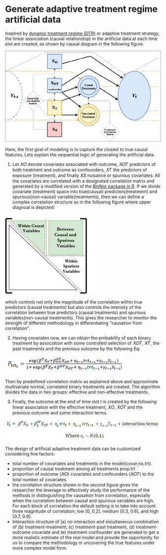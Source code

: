 # Generate adaptive treatment regime artificial data
Inspired by  [dynamic treatment regime (DTR)](https://en.wikipedia.org/wiki/Dynamic_treatment_regime) or adaptive treatment strategy, the linear association (causal relationship) in the artificial data at each time slot are created, as shown by causal diagram in the following figure.

![alt text](https://github.com/ashkanfa/Generate.adaptive.data/blob/master/Causal_relation.PNG)
 
 Here, the first goal of modeling is to capture the closest to true causal features. Lets explain the sequential logic of generating the artificial data.
 1. Let 𝑋𝑂 denote covariates associated with outcome, 𝑋𝑂𝑇 predictors of both treatment and outcome as confounders, 𝑋𝑇 the predictors of exposure (treatment), and finally 𝑋𝑆 nuisance or spurious covariates. All the covariates are correlated with a designated correlation matrix and generated by a modified version of the [BinNor package in R](https://cran.r-project.org/web/packages/BinNor/index.html). If we divide covariate (treatment) space into true(causal) predictors(treatment) and spurious(non-causal) variable(treatments), then we can define a complex correlation structure as in the following figure where upper diagnoal is depicted:
 
![alt text](https://github.com/ashkanfa/Generate.adaptive.data/blob/master/Correlation%20structure.png)
 
 which controls not only the magnitude of the correlation within true predictors (causal treatments) but also controls the intensity      of the correlation between true predictors (causal treatments) and spurious variables(non-causal treatments). This gives the researcher to  monitor the strength of different methodology in differentiating "causation from correlation".
 
 2. Having covariates now, we can obtain the probability of each binary treatment by association with some controlled selection of 𝑋𝑂𝑇, 𝑋𝑇, the past treatments and the previous outcome by the following Eq:
 
 ![alt text](https://github.com/ashkanfa/Generate.adaptive.data/blob/master/eq1.PNG)
 
 Then by predefined correlation matrix as explained above and approximate multivariate normal, correlated binary treatments are created. The algorithm divides the data in two groups: effective and non-effective treatments.
 
 3. Finally, the outcome at the end of time slot 𝑡 is created by the following linear association with the effective treatment, 𝑋𝑂, 𝑋𝑂𝑇 and the previous outcome and some interaction terms. 

![alt text](https://github.com/ashkanfa/Generate.adaptive.data/blob/master/eq2.PNG)

The design of artificial adaptive treatment data can be customized considering five factors:
* total number of covariates and treatments in the model(covar,no.trt).
* proportion of causal treatment among all treatments prop.trt
* proportion of outcome (𝑋𝑂) covariates and confounders (𝑋𝑂𝑇) to the total number of covariates.
* the correlation structure shown in the second figure gives the researcher the leverage to effectively study the performance of the  methods in distinguishing the causation from correlation, especially when the correlation between causal and spurious variables are high. For each block of correlation the default setting is to take into account three magnitude of correlation; low [0, 0.2], medium [0.3, 0.6], and high [0.7, 0.9].
* Interaction structure of (a) no interaction and simultaneous combination of (b) treatment-treatment, (c) treatment-past treatment, (d) treatment-outcome covariate and (e) treatment-confounder are generated to get a more realistic estimate of the real model and provide the opportunity for us to compare the methodology in uncovering the true features under more complex model form.

